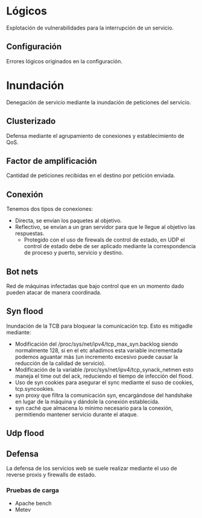 # Lógicos
Explotación de vulnerabilidades para la interrupción de un servicio.
## Configuración
Errores lógicos originados en la configuración.
# Inundación
Denegación de servicio mediante la inundación de peticiones del servicio.
## Clusterizado
Defensa mediante el agrupamiento de conexiones y establecimiento de QoS.
## Factor de amplificación
Cantidad de peticiones recibidas en el destino por petición enviada.
## Conexión
Tenemos dos tipos de conexiones:
- Directa, se envían los paquetes al objetivo.
- Reflectivo, se envían a un gran servidor para que le llegue al objetivo las respuestas.
	- Protegido con el uso de firewals de control de estado, en UDP el control de estado debe de ser aplicado mediante la correspondencia de proceso y puerto, servicio y destino.
## Bot nets
Red de máquinas infectadas que bajo control que en un momento dado pueden atacar de manera coordinada.
## Syn flood
Inundación de la TCB para bloquear la comunicación tcp. Esto es mitigadle mediante:
- Modificación del /proc/sys/net/ipv4/tcp_max_syn.backlog siendo normalmente 128, si en el etc añadimos esta variable incrementada podemos aguantar más (un incremento excesivo puede causar la reducción de la calidad de servicio).
- Modificación de la variable /proc/sys/net/ipv4/tcp_synack_netmen esto maneja el time out del ack, reduciendo el tiempo de infección del flood.
- Uso de syn cookies para asegurar el sync mediante el suso de cookies, tcp.syncookies.
- syn proxy que filtra la comunicación syn, encargándose del handshake en lugar de la máquina y dándole la conexión establecida.
- syn caché que almacena lo mínimo necesario para la conexión, permitiendo mantener servicio durante el ataque.
## Udp flood
## Defensa
La defensa de los servicios web se suele realizar mediante el uso de reverse proxis y firewalls de estado.
### Pruebas de carga
- Apache bench
- Metev
